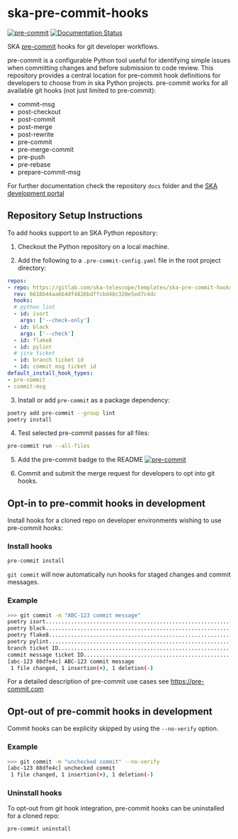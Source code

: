 # ska-pre-commit-hooks

[![pre-commit](https://img.shields.io/badge/pre--commit-enabled-brightgreen?logo=pre-commit)](https://github.com/pre-commit/pre-commit)
[![Documentation Status](https://readthedocs.org/projects/ska-telescope-ska-pre-commit-hooks/badge/?version=latest)](https://developer.skao.int/projects/ska-pre-commit-hooks/en/latest/?badge=latest)

SKA [pre-commit](https://pre-commit.com/) hooks for git developer workflows.

pre-commit is a configurable Python tool useful for identifying simple issues when committing changes and before submission to code review. This repository provides a central location for pre-commit hook definitions for developers to choose from in ska Python projects. pre-commit works for all available git hooks (not just limited to pre-commit):
* commit-msg
* post-checkout
* post-commit
* post-merge
* post-rewrite
* pre-commit
* pre-merge-commit
* pre-push
* pre-rebase
* prepare-commit-msg

For further documentation check the repository `docs` folder and the [SKA development portal](https://developer.skatelescope.org/projects/ska-pre-commit-hooks/en/latest/index.html "SKA Developer Portal: ska-pre-commit-hooks documentation")

## Repository Setup Instructions

To add hooks support to an SKA Python repository:

1. Checkout the Python repository on a local machine.

2. Add the following to a `.pre-commit-config.yaml` file in the root project directory:

```yaml
repos:
- repo: https://gitlab.com/ska-telescope/templates/ska-pre-commit-hooks
  rev: 6618b44aa664df4826bdffcbd48c320e5ed7c4dc
  hooks:
  # python lint
  - id: isort
    args: ['--check-only']
  - id: black
    args: ['--check']
  - id: flake8
  - id: pylint
  # jira ticket
  - id: branch ticket id
  - id: commit msg ticket id
default_install_hook_types:
- pre-commit
- commit-msg
```

3. Install or add `pre-commit` as a package dependency:

```bash
poetry add pre-commit --group lint
poetry install
```

4. Test selected pre-commit passes for all files:

```bash
pre-commit run --all-files
```

5. Add the pre-commit badge to the README [![pre-commit](https://img.shields.io/badge/pre--commit-enabled-brightgreen?logo=pre-commit)](https://github.com/pre-commit/pre-commit)

6. Commit and submit the merge request for developers to opt into git hooks.

## Opt-in to pre-commit hooks in development

Install hooks for a cloned repo on developer environments wishing to use pre-commit hooks:

### Install hooks

```bash
pre-commit install
```

`git commit` will now automatically run hooks for staged changes and commit messages.

### Example

```sh
>>> git commit -m "ABC-123 commit message"
poetry isort.............................................................Passed
poetry black.............................................................Passed
poetry flake8............................................................Passed
poetry pylint............................................................Passed
branch ticket ID.........................................................Passed
commit message ticket ID.................................................Passed
[abc-123 88dfe4c] ABC-123 commit message
 1 file changed, 1 insertion(+), 1 deletion(-)
```

For a detailed description of pre-commit use cases see https://pre-commit.com

## Opt-out of pre-commit hooks in development

Commit hooks can be explicity skipped by using the `--no-verify` option.

### Example

```sh
>>> git commit -m "unchecked commit" --no-verify
[abc-123 88dfe4c] unchecked commit
 1 file changed, 1 insertion(+), 1 deletion(-)
```
### Uninstall hooks

To opt-out from git hook integration, pre-commit hooks can be uninstalled for a cloned repo:

```bash
pre-commit uninstall
```
